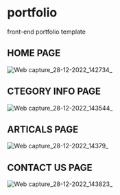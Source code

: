 # portfolio
front-end portfolio template 

## HOME PAGE
![Web capture_28-12-2022_142734_](https://user-images.githubusercontent.com/48493903/209812303-d36f8957-b524-4920-aa69-966dd179cb3d.jpeg)

## CTEGORY INFO PAGE
![Web capture_28-12-2022_143544_](https://user-images.githubusercontent.com/48493903/209813238-3f4f328f-6f7c-4b6e-8b12-d98ef321027a.jpeg)

## ARTICALS PAGE
![Web capture_28-12-2022_14379_](https://user-images.githubusercontent.com/48493903/209813384-f84c2f9d-38a3-449a-87af-38f02369a3e0.jpeg)

## CONTACT US PAGE
![Web capture_28-12-2022_143823_](https://user-images.githubusercontent.com/48493903/209813618-b497b660-8122-4300-969f-6ab52d3a73de.jpeg)
